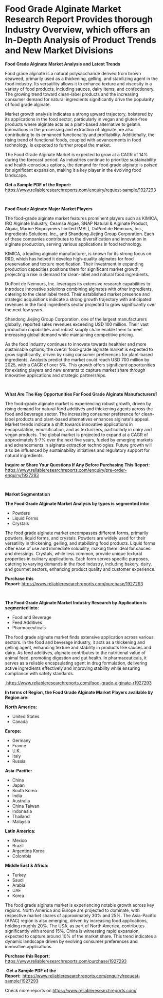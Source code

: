 <p><h1>Food Grade Alginate Market Research Report Provides thorough Industry Overview, which offers an In-Depth Analysis of Product Trends and New Market Divisions</h1></p><p><strong>Food Grade Alginate Market Analysis and Latest Trends</strong></p>
<p><p>Food grade alginate is a natural polysaccharide derived from brown seaweed, primarily used as a thickening, gelling, and stabilizing agent in the food industry. Its versatility allows it to enhance texture and viscosity in a variety of food products, including sauces, dairy items, and confectionery. The growing trend toward clean-label products and the increasing consumer demand for natural ingredients significantly drive the popularity of food grade alginate.</p><p>Market growth analysis indicates a strong upward trajectory, bolstered by its applications in the food sector, particularly in vegan and gluten-free products where alginate acts as a plant-based alternative to gelatin. Innovations in the processing and extraction of alginate are also contributing to its enhanced functionality and profitability. Additionally, the rising trend of functional foods, coupled with advancements in food technology, is expected to further propel the market.</p><p>The Food Grade Alginate Market is expected to grow at a CAGR of 14% during the forecast period. As industries continue to prioritize sustainability and health-conscious options, the demand for food grade alginate is poised for significant expansion, making it a key player in the evolving food landscape.</p></p>
<p><strong>Get a Sample PDF of the Report:&nbsp;</strong> <a href="https://www.reliableresearchreports.com/enquiry/request-sample/1927293?utm_campaign=3319&utm_medium=2&utm_source=Github&utm_content=ia&utm_term=28032025&utm_id=food-grade-alginate">https://www.reliableresearchreports.com/enquiry/request-sample/1927293</a></p>
<p>&nbsp;</p>
<p><strong>Food Grade Alginate Major Market Players</strong></p>
<p><p>The food-grade alginate market features prominent players such as KIMICA, IRO Alginate Industry, Ceamsa Algae, SNAP Natural & Alginate Product, Algaia, Marine Biopolymers Limited (MBL), DuPont de Nemours, Inc., Ingredients Solutions, Inc., and Shandong Jiejing Group Corporation. Each of these companies contributes to the diversification and innovation in alginate production, serving various applications in food technology.</p><p>KIMICA, a leading alginate manufacturer, is known for its strong focus on R&D, which has helped it develop high-quality alginates for food preservation and texture modification. Their investment in expanding production capacities positions them for significant market growth, projecting a rise in demand for clean-label and natural food ingredients. </p><p>DuPont de Nemours, Inc. leverages its extensive research capabilities to introduce innovative solutions combining alginates with other ingredients, catering to the clean label trend. Their established market presence and strategic acquisitions indicate a strong growth trajectory with anticipated revenues in the food ingredients sector projected to grow significantly over the next few years.</p><p>Shandong Jiejing Group Corporation, one of the largest manufacturers globally, reported sales revenues exceeding USD 100 million. Their vast production capabilities and robust supply chain enable them to meet increasing global demand while maintaining competitive pricing.</p><p>As the food industry continues to innovate towards healthier and more sustainable options, the overall food-grade alginate market is expected to grow significantly, driven by rising consumer preferences for plant-based ingredients. Analysts predict the market could reach USD 700 million by 2025, with a CAGR of over 5%. This growth offers significant opportunities for existing players and new entrants to capture market share through innovative applications and strategic partnerships.</p></p>
<p>&nbsp;</p>
<p><strong>What Are The Key Opportunities For Food Grade Alginate Manufacturers?</strong></p>
<p><p>The food-grade alginate market is experiencing robust growth, driven by rising demand for natural food additives and thickening agents across the food and beverage sector. The increasing consumer preference for clean-label products and plant-based alternatives enhances alginate's appeal. Market trends indicate a shift towards innovative applications in encapsulation, emulsification, and as texturizers, particularly in dairy and vegan products. The global market is projected to expand at a CAGR of approximately 5-7% over the next five years, fueled by emerging markets and advancements in alginate extraction technologies. Future growth will also be influenced by sustainability initiatives and regulatory support for natural ingredients.</p></p>
<p><strong>Inquire or Share Your Questions If Any Before Purchasing This Report:</strong> <a href="https://www.reliableresearchreports.com/enquiry/pre-order-enquiry/1927293?utm_campaign=3319&utm_medium=2&utm_source=Github&utm_content=ia&utm_term=28032025&utm_id=food-grade-alginate">https://www.reliableresearchreports.com/enquiry/pre-order-enquiry/1927293</a></p>
<p>&nbsp;</p>
<p><strong>Market Segmentation</strong></p>
<p><strong>The Food Grade Alginate Market Analysis by types is segmented into:</strong></p>
<p><ul><li>Powders</li><li>Liquid Forms</li><li>Crystals</li></ul></p>
<p><p>The food grade alginate market encompasses different forms, primarily powders, liquid forms, and crystals. Powders are widely used for their versatility in thickening, gelling, and stabilizing food products. Liquid forms offer ease of use and immediate solubility, making them ideal for sauces and dressings. Crystals, while less common, provide unique textural properties in culinary applications. Each form serves specific purposes, catering to varying demands in the food industry, including bakery, dairy, and gourmet sectors, enhancing product quality and customer experience.</p></p>
<p><strong>Purchase this Report:&nbsp;</strong><a href="https://www.reliableresearchreports.com/purchase/1927293?utm_campaign=3319&utm_medium=2&utm_source=Github&utm_content=ia&utm_term=28032025&utm_id=food-grade-alginate">https://www.reliableresearchreports.com/purchase/1927293</a></p>
<p>&nbsp;</p>
<p><strong>The Food Grade Alginate Market Industry Research by Application is segmented into:</strong></p>
<p><ul><li>Food and Beverage</li><li>Feed Additives</li><li>Pharmaceuticals</li></ul></p>
<p><p>The food grade alginate market finds extensive application across various sectors. In the food and beverage industry, it acts as a thickening and gelling agent, enhancing texture and stability in products like sauces and dairy. As feed additives, alginate contributes to the nutritional value of animal feed, promoting digestion and gut health. In pharmaceuticals, it serves as a reliable encapsulating agent in drug formulation, delivering active ingredients effectively and improving stability while ensuring compliance with safety standards.</p></p>
<p><a href="https://www.reliableresearchreports.com/food-grade-alginate-r1927293?utm_campaign=3319&utm_medium=2&utm_source=Github&utm_content=ia&utm_term=28032025&utm_id=food-grade-alginate">&nbsp;https://www.reliableresearchreports.com/food-grade-alginate-r1927293</a></p>
<p><strong>In terms of Region, the Food Grade Alginate Market Players available by Region are:</strong></p>
<p>
    <p> <strong> North America: </strong>
        <ul>
            <li>United States</li>
            <li>Canada</li>
        </ul>
        </p> 
    <p> <strong> Europe: </strong>
        <ul>
            <li>Germany</li>
            <li>France</li>
            <li>U.K.</li>
            <li>Italy</li>
            <li>Russia</li>
        </ul>
        </p> 
    <p> <strong> Asia-Pacific: </strong>
        <ul>
            <li>China</li>
            <li>Japan</li>
            <li>South Korea</li>
            <li>India</li>
            <li>Australia</li>
            <li>China Taiwan</li>
            <li>Indonesia</li>
            <li>Thailand</li>
            <li>Malaysia</li>
        </ul>
        </p> 
    <p> <strong> Latin America: </strong>
        <ul>
            <li>Mexico</li>
            <li>Brazil</li>
            <li>Argentina Korea</li>
            <li>Colombia</li>
        </ul>
        </p> 
    <p> <strong> Middle East & Africa: </strong>
        <ul>
            <li>Turkey</li>
            <li>Saudi</li>
            <li>Arabia</li>
            <li>UAE</li>
            <li>Korea</li>
        </ul>
    </p>
    </p>
<p><p>The food grade alginate market is experiencing notable growth across key regions. North America and Europe are projected to dominate, with respective market shares of approximately 30% and 25%. The Asia-Pacific (APAC) region is also emerging, driven by increasing food applications, holding roughly 20%. The USA, as part of North America, contributes significantly with around 15%. China is witnessing rapid expansion, expected to capture around 10% of the market share. This trend indicates a dynamic landscape driven by evolving consumer preferences and innovative applications.</p></p>
<p><strong>Purchase this Report: </strong><a href="https://www.reliableresearchreports.com/purchase/1927293?utm_campaign=3319&utm_medium=2&utm_source=Github&utm_content=ia&utm_term=28032025&utm_id=food-grade-alginate">https://www.reliableresearchreports.com/purchase/1927293</a></p>
<p>&nbsp;<strong>Get a Sample PDF of the Report:&nbsp;&nbsp;</strong><a href="https://www.reliableresearchreports.com/enquiry/request-sample/1927293?utm_campaign=3319&utm_medium=2&utm_source=Github&utm_content=ia&utm_term=28032025&utm_id=food-grade-alginate">https://www.reliableresearchreports.com/enquiry/request-sample/1927293</a></p>
<p><strong></strong></p>
<p>Check more reports on <a href="https://www.reliableresearchreports.com/?utm_campaign=3319&utm_medium=2&utm_source=Github&utm_content=ia&utm_term=28032025&utm_id=food-grade-alginate">https://www.reliableresearchreports.com/</a></p>
